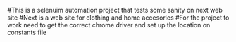 #This is a selenuim automation project that tests some sanity on next web site
#Next is a web site for clothing and home accesories
#For the project to work need to get the correct chrome driver and set up the location on constants file

